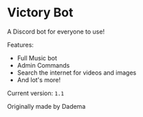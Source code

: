 # Victory Bot
A Discord bot for everyone to use!

Features:
* Full Music bot
* Admin Commands
* Search the internet for videos and images
* And lot's more!

Current version: `1.1`

Originally made by Dadema
